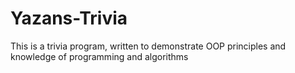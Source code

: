 # Yazans-Trivia
This is a trivia program, written to demonstrate OOP principles and knowledge of programming and algorithms
